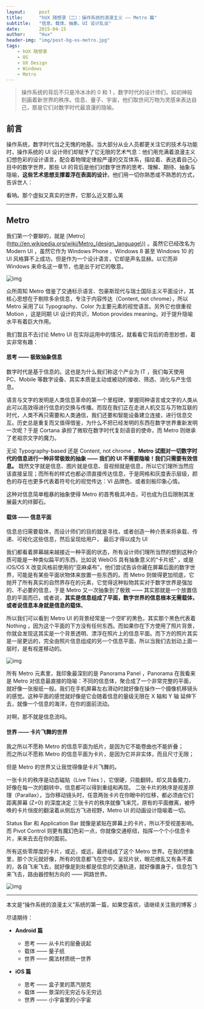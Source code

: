 ```yaml
---
layout:     post
title:      "hUX 随想录（二）：操作系统的浪漫主义 —— Metro 篇"
subtitle:   "信息、载体、抽象、UI 设计乱谈"
date:       2015-04-15
author:     "Hux"
header-img: "img/post-bg-os-metro.jpg"
tags:
    - hUX 随想录
    - OS
    - UX Design
    - Windows
    - Metro
---
```



> 操作系统的背后不只是冷冰冰的 0 和 1 ，数字时代的设计师们，如初神般刻画着新世界的秩序。信息、量子、宇宙，他们取世间万物为灵感来表达自己，那是它们对数字时代最浪漫的隐喻。

## 前言

操作系统，数字时代当之无愧的地基。当大部分从业人员都更关注它的技术与功能时，操作系统的 UI 设计师们却赋予了它无限的艺术气息：他们用充满着浪漫主义幻想色彩的设计语言，配合着物理定律般严谨的交互体系，描绘着、表达着自己心目中的数字世界，那些 UI 的背后是他们对数字世界的思考、理解、期待、抽象与隐喻，**这些艺术思想支撑着浮在表面的设计**。他们用一切你熟悉或不熟悉的方式，告诉世人：  

看呐。那个虚拟又真实的世界，它那么近又那么美


---

## Metro 

我们第一个要聊的，就是 [Metro](http://en.wikipedia.org/wiki/Metro_(design_language\)) 。虽然它已经改名为 Modern UI ，虽然它作为 Windows Phone 、Windows 8 甚至 Windows 10 的 UI 风格算不上成功，但是作为一个设计语言，它却是声名显赫。以它而非 Windows 来命名这一章节，也是出于对它的敬意。

![img](/img/in-post/post-metro-ui.jpg)

众所周知 Metro 借鉴了交通标示语言、包豪斯现代与瑞士国际主义平面设计，其核心思想在于剔除多余信息，专注于内容传达（Content, not chrome），所以 Metro 采用了以 Typography、Color 为主要元素的视觉语言。另外它也很重视 Motion ，这是同期 UI 设计的共识，Motion provides meaning，对于提升隐喻水平有着巨大作用。

我们暂且不去讨论 Metro UI 在实际运用中的情况，就看看它背后的奇思妙想，着实非常有趣：

#### 思考 —— 极致抽象信息

数字时代是基于信息的。这也是为什么我们称这个产业为 IT ，我们每天使用 PC、Mobile 等数字设备、其实本质是主动或被动的接收、筛选、消化与产生信息。

语言与文字的发明是人类信息革命的第一个里程碑，掌握同种语言或文字的人类从此可以高效得进行信息的交换与传播。而现在我们正在走进人机交互与万物互联的时代，人类不再只需要和人类通信，我们还要和智能设备建立连接，进行信息交互。历史总是重复而又值得借鉴，为什么不把已经发明的东西在数字世界重新发明一次呢？于是 Cortana 承担了微软在数字时代复刻语音的使命，而 Metro 则继承了老祖宗文字的魔力。

无论 Typography-based 还是 Content, not chrome ，**Metro 试图对一切数字时代的信息进行一种非常极致的抽象 —— 我们的 UI 不需要隐喻！我们只需要有效信息。** 既然文字就是信息、图片就是信息、音视频就是信息，所以它们理所当然应该直接呈现；而所有的样式也都必须直接传达信息，于是网格和灰度表示层级，颜色的存在也更多代表着符号化的视觉传达：VI 品牌色、或者刻板印象心情。

这种对信息简单粗暴的抽象使得 Metro 的首秀极具冲击，可也成为日后限制其发展最大的绊脚石。


#### 载体 —— 信息平面

信息总归需要载体，而设计师们的目的就是寻找，或者创造一种介质来将承载、传递、可视化这些信息，然后呈现给用户， 最后才得以成为 UI 

我们都看着屏幕越来越接近一种平面的状态，所有设计师们理所当然的想到这种介质可能是一种类似扁平的东西，比如说 WebOS 具有抽象意义的“卡片纸” ，或是 iOS/OS X 改变风格前使用的“亚麻桌布”，他们尝试告诉你藏在屏幕后面的数字世界，可能是有某些平面状物体来放置一些东西的。而 Metro 则做得更加彻底，它抛开了所有真实的自然界存在的元素，它觉得这种拟物其实对于数字世界是强加的、不必要的信息，于是 Metro 又一次抽象到了极致 —— 其实那就是一个放置信息的平面而已，或者说，**其实是信息组成了平面，数字世界的信息根本无需载体，或者说信息本身就是信息的载体**。

所以我们可以看到 Metro UI 的背景经常是一个空旷的黑色，其实那个黑色代表着 Nothing ，因为这个平面的下方没有任何东西。而如果你在下方使用了照片背景，你就会发现这其实是一个背景透明、漂浮在照片上的信息平面。而下方的照片其实是一层更远的，完全由照片信息组成的另一个信息平面，所以当我们去划动上面一层时，是有视差移动的。

![img](/img/in-post/post-metro-panorama.jpg)

所有 Metro 元素里，我印象最深刻的是 Panorama Panel ，Panorama 在我看来是 Metro 对信息最直接的隐喻：不同的信息体，聚合成了一个非常完整的平面，就好像一张报纸一般。我们在手机屏幕左右滑动时就好像在操作一个摄像机移镜头的感觉。这种平面的感觉就好像是它会随着信息的量级无限在 X 轴和 Y 轴 延伸下去，就像一个信息的海洋，在你的面前流动。

对啊，那不就是信息流吗。


#### 世界 —— 卡片飞舞的世界 

我之所以不愿称 Metro 的信息平面为纸片，是因为它不能卷曲也不能折叠；  
而之所以不愿称 Metro 的信息平面为卡片，是因为它并非实体，而且尺寸无限；

但是 Metro 的世界又让我觉得像是卡片飞舞的。

一张卡片的秩序是动态磁贴（Live Tiles ），它很硬，只能翻转。却又具备魔力，好像在每一次的翻转中，信息都可以得到重组和再现。
二张卡片的秩序是视差原理（Parallax），当你移动镜头时，任意两张卡片在你眼中的位移，都必须由它们距离屏幕 (Z=0) 的深度决定
三张卡片的秩序就像飞来咒，原有的平面撤离，被呼唤的卡片俏皮的翻滚着从侧后方飞进视野，Metro UI 的动画设计隐喻着一切。

Status Bar 和 Application Bar 就像是紧贴在屏幕上的卡片，所以不受视差影响。而 Pivot Control 则更有魔幻色彩一点，你就像交通枢纽，指挥一个个小信息卡片，来来去去在你的面前。

所有这些零厚度的卡片，或近，或远，最终组成了这个 Metro 世界。在我的想象里，那个次元就好像，所有的信息都飞在空中，呈现片状，眼花缭乱又有条不紊的，各自飞来飞去，就好像是到处都是信息的交通轨道，就好像置身于，信息包飞来飞去，路由器控制方向的 —— 网路世界。 


![img](/img/in-post/post-metro-real.jpg)


---

本文是“操作系统的浪漫主义”系统的第一篇，如果您喜欢，请继续关注我的博客 ;)
 
尽请期待：

* **Android 篇**
	* 思考 —— 从卡片的层叠说起
	* 载体 —— 量子纸
	* 世界 —— 魔法材质统一世界
	
* **iOS 篇**
	- 思考 —— 盒子里的蒸汽朋克
	- 载体 —— 景深的无穷近与无穷远
	- 世界 —— 小宇宙里的小宇宙



